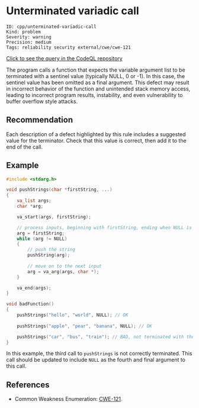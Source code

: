 # Unterminated variadic call

```
ID: cpp/unterminated-variadic-call
Kind: problem
Severity: warning
Precision: medium
Tags: reliability security external/cwe/cwe-121

```
[Click to see the query in the CodeQL repository](https://github.com/github/codeql/tree/main/cpp/ql/src/Security/CWE/CWE-121/UnterminatedVarargsCall.ql)

The program calls a function that expects the variable argument list to be terminated with a sentinel value (typically NULL, 0 or -1). In this case, the sentinel value has been omitted as a final argument. This defect may result in incorrect behavior of the function and unintended stack memory access, leading to incorrect program results, instability, and even vulnerability to buffer overflow style attacks.


## Recommendation
Each description of a defect highlighted by this rule includes a suggested value for the terminator. Check that this value is correct, then add it to the end of the call.


## Example

```cpp
#include <stdarg.h>

void pushStrings(char *firstString, ...)
{
	va_list args;
	char *arg;

	va_start(args, firstString);

	// process inputs, beginning with firstString, ending when NULL is reached
	arg = firstString;
	while (arg != NULL)
	{
		// push the string
		pushString(arg);
	
		// move on to the next input
		arg = va_arg(args, char *);
	}

	va_end(args);
}

void badFunction()
{
	pushStrings("hello", "world", NULL); // OK
	
	pushStrings("apple", "pear", "banana", NULL); // OK

	pushStrings("car", "bus", "train"); // BAD, not terminated with the expected NULL
}
```
In this example, the third call to `pushStrings` is not correctly terminated. This call should be updated to include `NULL` as the fourth and final argument to this call.


## References
* Common Weakness Enumeration: [CWE-121](https://cwe.mitre.org/data/definitions/121.html).
